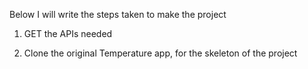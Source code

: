 Below I will write the steps taken to make the project

1) GET the APIs needed

2) Clone the original Temperature app, for the skeleton of the project
